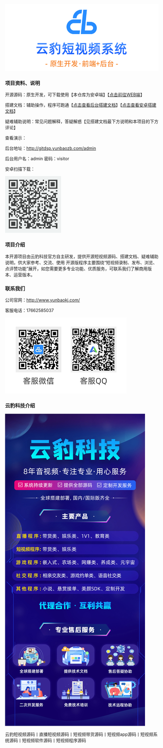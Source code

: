
![输入图片说明](/img/head.jpg)
### 项目资料、说明
开源源码：原生开发，可下载使用【本仓库为安卓端】【[点击前往WEB端](https://gitee.com/yunbaokeji/yunbaodsp)】

搭建文档：辅助操作，程序可跑通【[点击查看后台搭建文档](https://shimo.im/docs/1DunPF0WniECG8Tq/)】【[点击查看安卓搭建文档](https://shimo.im/docs/FOQfP1NzFyM8qmao/)】

疑难辅助说明：常见问题解释，答疑解惑【见搭建文档最下方说明和本项目的下方评论】

查看演示：

后台地址：http://gitdsp.yunbaozb.com/admin   

后台用户名：admin    密码：visitor

安卓扫描下载：

![输入图片说明](/img/qr.png)


### 项目介绍

本开源项目由云豹科技官方自主研发，提供开源短视频源码、搭建文档、疑难辅助说明，供大家参考、交流、使用
开源版程序主要围绕“短视频录制、发布、浏览、点评赞功能”展开，如您需要更多专业功能、优质服务，可联系我们了解商用版本、运营版本。
### 联系我们

公司官网：http://www.yunbaokj.com/

客服电话：17662585037

![输入图片说明](/img/contact.png)

### 云豹科技介绍

![输入图片说明](/img/about.jpg)

云豹短视频源码丨直播短视频源码丨短视频带货源码丨短视频app源码丨短视频系统源码丨短视频软件源码丨短视频程序源码